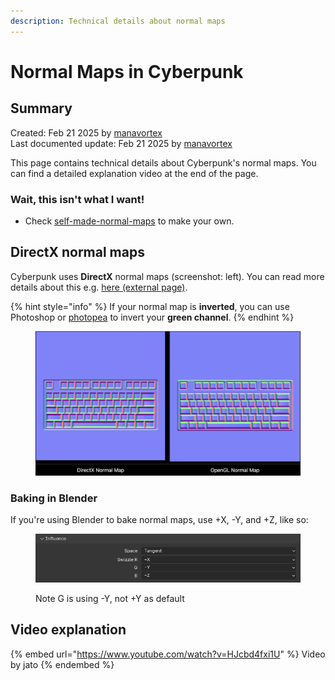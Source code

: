 ```yaml
---
description: Technical details about normal maps
---
```


# Normal Maps in Cyberpunk

## Summary

Created: Feb 21 2025 by [manavortex](https://app.gitbook.com/u/NfZBoxGegfUqB33J9HXuCs6PVaC3 "mention")\
Last documented update: Feb 21 2025 by [manavortex](https://app.gitbook.com/u/NfZBoxGegfUqB33J9HXuCs6PVaC3 "mention")

This page contains technical details about Cyberpunk's normal maps. You can find a detailed explanation video at the end of the page.

### Wait, this isn't what I want!

* Check [self-made-normal-maps](../../../modding-guides/textures-and-luts/self-made-normal-maps/ "mention") to make your own.

## DirectX normal maps

Cyberpunk uses **DirectX** normal maps (screenshot: left). You can read more details about this e.g. [here (external page)](https://www.texturecan.com/post/3/DirectX-vs-OpenGL-Normal-Map/).

{% hint style="info" %}
If your normal map is **inverted**, you can use Photoshop or [photopea](https://www.photopea.com/) to invert your **green channel**.
{% endhint %}

<figure><img src="../../../.gitbook/assets/image (580).png" alt=""><figcaption></figcaption></figure>

### Baking in Blender

If you're using Blender to bake normal maps, use +X, -Y, and +Z, like so:

<figure><img src="../../../.gitbook/assets/image (579).png" alt=""><figcaption><p>Note G is using -Y, not +Y as default</p></figcaption></figure>

## Video explanation

{% embed url="https://www.youtube.com/watch?v=HJcbd4fxi1U" %}
Video by jato
{% endembed %}
